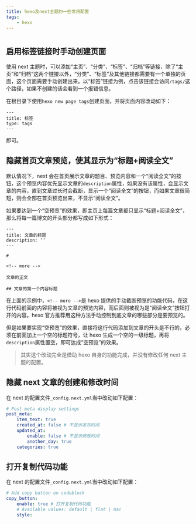 ```yaml
---
title: hexo及next主题的一些常用配置
tags:
    - hexo
---
```


#

<!-- more -->

## 启用标签链接时手动创建页面

使用 next 主题时，可以添加“主页”、“分类”、“标签”、“归档”等链接，除了“主页”和“归档”这两个链接以外，“分类”、“标签”及其他链接都需要有一个单独的页面，这个页面需要手动创建出来。以“标签”链接为例，点击该链接会访问`/tags/`这个路径，如果不创建的话会看到一个报错信息。

在根目录下使用`hexo new page tags`创建页面，并将页面内容改动如下：

```
---
title: 标签
type: tags
---
```

即可。

## 隐藏首页文章预览，使其显示为“标题+阅读全文”

默认情况下，next 会在首页展示文章的题目、预览内容和一个“阅读全文”的按钮，这个预览内容优先显示文章的`description`属性，如果没有该属性，会显示文章的内容，直到文章过长时会截断，显示一个“阅读全文”的按钮，而如果文章很简短，则会全部在首页预览出来，不显示“阅读全文”。

如果要达到一个“空预览”的效果，即主页上每篇文章都只显示“标题+阅读全文”，那么将每一篇博文的开头部分都写成如下形式：

```
---
title: 文章的标题
description: ‘’
---

#

<!-- more -->

文章的正文

## 文章的第一个内容标题
```

在上面的示例中，`<!-- more -->`是 hexo 提供的手动截断预览的功能代码，在这行代码前面的内容将被视为文章的预览内容，而后面则被视为是“阅读全文”按钮打开的内容。hexo 官方推荐用这种方法手动控制到底文章的哪些部分是要预览的。

但是如果要实现“空预览”的效果，直接将这行代码添加到文章的开头是不行的，必须在前面加上一个空的标题符号，让 hexo 生成一个空的一级标题，再将`description`属性置空，即可达成“空预览”的效果。

> 其实这个改动完全是借助 hexo 自身的功能完成，并没有修改任何 next 主题的配置。

## 隐藏 next 文章的创建和修改时间

在 next 的配置文件`_config.next.yml`当中改动如下配置：

```yml
# Post meta display settings
post_meta:
    item_text: true
    created_at: false # 不显示发布时间
    updated_at:
        enable: false # 不显示修改时间
        another_day: true
    categories: true
```

## 打开复制代码功能

在 next 的配置文件`_config.next.yml`当中改动如下配置：

```yml
# Add copy button on codeblock
copy_button:
    enable: true # 打开复制代码功能
    # Available values: default | flat | mac
    style:
```
